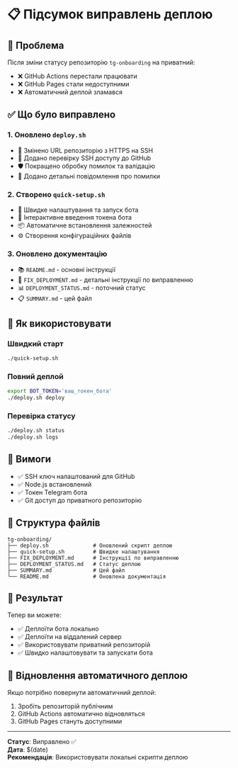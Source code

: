 # 📋 Підсумок виправлень деплою

## 🚨 Проблема
Після зміни статусу репозиторію `tg-onboarding` на приватний:
- ❌ GitHub Actions перестали працювати
- ❌ GitHub Pages стали недоступними  
- ❌ Автоматичний деплой зламався

## ✅ Що було виправлено

### 1. Оновлено `deploy.sh`
- 🔄 Змінено URL репозиторію з HTTPS на SSH
- 🔑 Додано перевірку SSH доступу до GitHub
- 🛡️ Покращено обробку помилок та валідацію
- 📝 Додано детальні повідомлення про помилки

### 2. Створено `quick-setup.sh`
- 🚀 Швидке налаштування та запуск бота
- 🔐 Інтерактивне введення токена бота
- 📦 Автоматичне встановлення залежностей
- ⚙️ Створення конфігураційних файлів

### 3. Оновлено документацію
- 📚 `README.md` - основні інструкції
- 🔧 `FIX_DEPLOYMENT.md` - детальні інструкції по виправленню
- 📊 `DEPLOYMENT_STATUS.md` - поточний статус
- 📋 `SUMMARY.md` - цей файл

## 🚀 Як використовувати

### Швидкий старт
```bash
./quick-setup.sh
```

### Повний деплой
```bash
export BOT_TOKEN='ваш_токен_бота'
./deploy.sh deploy
```

### Перевірка статусу
```bash
./deploy.sh status
./deploy.sh logs
```

## 🔑 Вимоги

- ✅ SSH ключ налаштований для GitHub
- ✅ Node.js встановлений
- ✅ Токен Telegram бота
- ✅ Git доступ до приватного репозиторію

## 📁 Структура файлів

```
tg-onboarding/
├── deploy.sh              # Оновлений скрипт деплою
├── quick-setup.sh         # Швидке налаштування
├── FIX_DEPLOYMENT.md      # Інструкції по виправленню
├── DEPLOYMENT_STATUS.md   # Статус деплою
├── SUMMARY.md             # Цей файл
└── README.md              # Оновлена документація
```

## 🎯 Результат

Тепер ви можете:
- ✅ Деплоїти бота локально
- ✅ Деплоїти на віддалений сервер
- ✅ Використовувати приватний репозиторій
- ✅ Швидко налаштовувати та запускати бота

## 🔄 Відновлення автоматичного деплою

Якщо потрібно повернути автоматичний деплой:
1. Зробіть репозиторій публічним
2. GitHub Actions автоматично відновляться
3. GitHub Pages стануть доступними

---

**Статус**: Виправлено ✅  
**Дата**: $(date)  
**Рекомендація**: Використовувати локальні скрипти деплою
